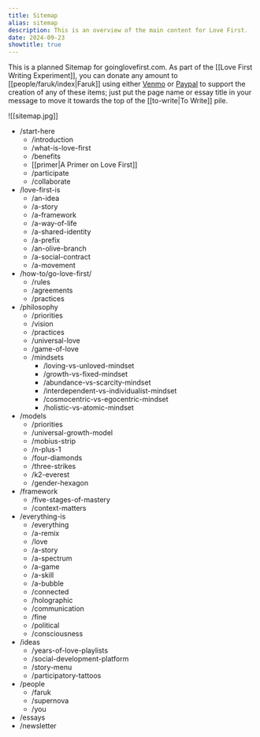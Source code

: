 ```yaml
---
title: Sitemap
alias: sitemap
description: This is an overview of the main content for Love First.
date: 2024-09-23
showtitle: true
---
```


This is a planned Sitemap for goinglovefirst.com. As part of the [[Love First Writing Experiment]], you can donate any amount to [[people/faruk/index|Faruk]] using either [Venmo](https://venmo.com/farukspeaks) or [Paypal](https://paypal.me/FarukAtes) to support the creation of any of these items; just put the page name or essay title in your message to move it towards the top of the [[to-write|To Write]] pile. 

![[sitemap.jpg]]

- /start-here
	- /introduction
	- /what-is-love-first
	- /benefits
	- [[primer|A Primer on Love First]]
	- /participate
	- /collaborate
- /love-first-is
	- /an-idea
	- /a-story
	- /a-framework
	- /a-way-of-life
	- /a-shared-identity
	- /a-prefix
	- /an-olive-branch
	- /a-social-contract
	- /a-movement
- /how-to/go-love-first/
	- /rules
	- /agreements
	- /practices
- /philosophy
	- /priorities
	- /vision
	- /practices
	- /universal-love
	- /game-of-love
	- /mindsets
		- /loving-vs-unloved-mindset
		- /growth-vs-fixed-mindset
		- /abundance-vs-scarcity-mindset
		- /interdependent-vs-individualist-mindset
		- /cosmocentric-vs-egocentric-mindset
		- /holistic-vs-atomic-mindset
- /models
	- /priorities
	- /universal-growth-model
	- /mobius-strip
	- /n-plus-1
	- /four-diamonds
	- /three-strikes
	- /k2-everest
	- /gender-hexagon
- /framework
	- /five-stages-of-mastery
	- /context-matters
- /everything-is
	- /everything
	- /a-remix
	- /love
	- /a-story
	- /a-spectrum
	- /a-game
	- /a-skill
	- /a-bubble
	- /connected
	- /holographic
	- /communication
	- /fine
	- /political
	- /consciousness
- /ideas
	- /years-of-love-playlists
	- /social-development-platform
	- /story-menu
	- /participatory-tattoos
- /people
	- /faruk
	- /supernova
	- /you
- /essays
- /newsletter